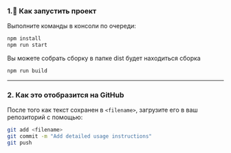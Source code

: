 ### 1.🚀 Как запустить проект

Выполните команды в консоли по очереди:

```bash
npm install
npm run start
```

Вы можете собрать сборку в папке dist будет находиться сборка

```bash
npm run build
```

---

### 2. Как это отобразится на GitHub

После того как текст сохранен в `<filename>`, загрузите его в ваш репозиторий с помощью:

```bash
git add <filename>
git commit -m "Add detailed usage instructions"
git push
```

